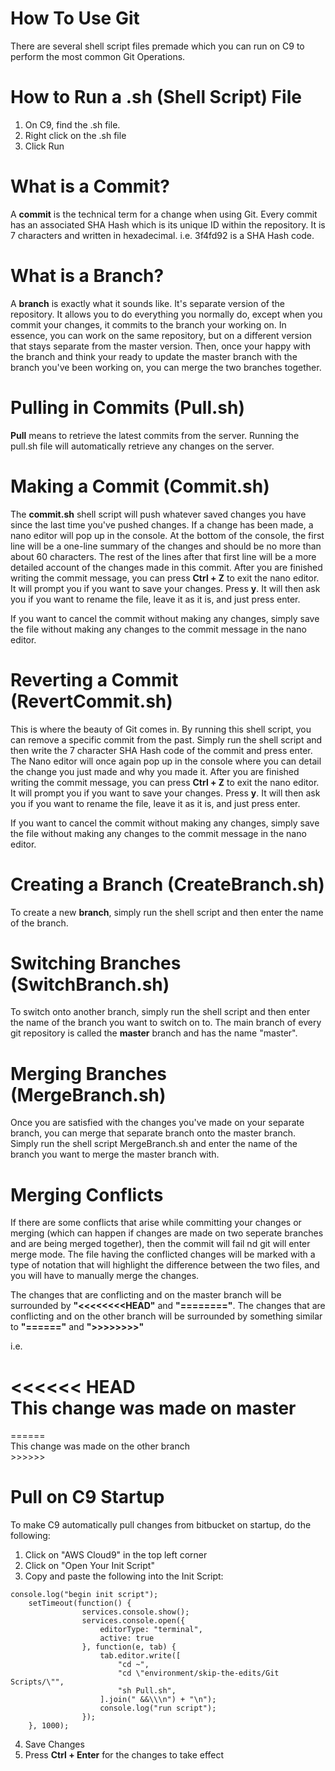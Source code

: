 # How To Use Git

There are several shell script files premade which you can run on C9 to perform the most common Git Operations.

# How to Run a .sh (Shell Script) File

1. On C9, find the .sh file.
2. Right click on the .sh file
3. Click Run

# What is a Commit?

A **commit** is the technical term for a change when using Git. Every commit has an associated SHA Hash which is its unique ID within the repository. It is 7 characters and written in hexadecimal. i.e. 3f4fd92 is a SHA Hash code.

# What is a Branch?

A **branch** is exactly what it sounds like. It's separate version of the repository. It allows you to do
everything you normally do, except when you commit your changes, it commits to the branch your working on.
In essence, you can work on the same repository, but on a different version that stays separate from the master 
version. Then, once your happy with the branch and think your ready to update the master branch with the branch
you've been working on, you can merge the two branches together.

# Pulling in Commits (Pull.sh)

**Pull** means to retrieve the latest commits from the server. Running the pull.sh file will automatically
retrieve any changes on the server.

# Making a Commit (Commit.sh)

The **commit.sh** shell script will push whatever saved changes you have since the last time you've pushed
changes. If a change has been made, a nano editor will pop up in the console. At the bottom of the console,
the first line will be a one-line summary of the changes and should be no more than about 60 characters.
The rest of the lines after that first line will be a more detailed account of the changes made in this commit.
After you are finished writing the commit message, you can press **Ctrl + Z** to exit the nano editor. It will prompt
you if you want to save your changes. Press **y**. It will then ask you if you want to rename the file, leave it
as it is, and just press enter. 

If you want to cancel the commit without making any changes, simply save the file without making any changes
to the commit message in the nano editor.

# Reverting a Commit (RevertCommit.sh)

This is where the beauty of Git comes in. By running this shell script, you can remove a specific commit from 
the past. Simply run the shell script and then write the 7 character SHA Hash code of the commit and press enter.
The Nano editor will once again pop up in the console where you can detail the change you just made and why you 
made it. After you are finished writing the commit message, you can press **Ctrl + Z** to exit the nano editor. It 
will prompt you if you want to save your changes. Press **y**. It will then ask you if you want to rename the file, 
leave it as it is, and just press enter.

If you want to cancel the commit without making any changes, simply save the file without making any 
changes to the commit message in the nano editor.

# Creating a Branch (CreateBranch.sh)

To create a new **branch**, simply run the shell script and then enter the name of the branch.

# Switching Branches (SwitchBranch.sh)

To switch onto another branch, simply run the shell script and then enter the name of the branch you want to 
switch on to. The main branch of every git repository is called the **master** branch and has the name "master".

# Merging Branches (MergeBranch.sh)

Once you are satisfied with the changes you've made on your separate branch, you can merge that separate
branch onto the master branch. Simply run the shell script MergeBranch.sh and enter the name of the branch
you want to merge the master branch with.

# Merging Conflicts

If there are some conflicts that arise while committing your changes or merging (which can happen if 
changes are made on two seperate branches and are being merged together), then the commit will fail 
nd git will enter merge mode. The file having the conflicted changes will be marked with a type of notation
that will highlight the difference between the two files, and you will have to manually merge the changes.

The changes that are conflicting and on the master branch will be surrounded by **"<<<<<<<<HEAD"**
and **"========"**. The changes that are conflicting and on the other branch will be surrounded by
something similar to **"======"** and **">>>>>>>>"**

i.e.

<<<<<< HEAD  
This change was made on master  
======  

======  
This change was made on the other branch  
\>\>\>\>\>\>

# Pull on C9 Startup

To make C9 automatically pull changes from bitbucket on startup, do the following:

1. Click on "AWS Cloud9" in the top left corner
2. Click on "Open Your Init Script"
3. Copy and paste the following into the Init Script:

```
console.log("begin init script");
    setTimeout(function() {
                services.console.show();
                services.console.open({
                    editorType: "terminal",
                    active: true
                }, function(e, tab) {
                    tab.editor.write([
                        "cd ~",
                        "cd \"environment/skip-the-edits/Git Scripts/\"",
                        "sh Pull.sh",
                    ].join(" &&\\\n") + "\n");
                    console.log("run script");
                });
    }, 1000);
```
4. Save Changes
5. Press **Ctrl + Enter** for the changes to take effect